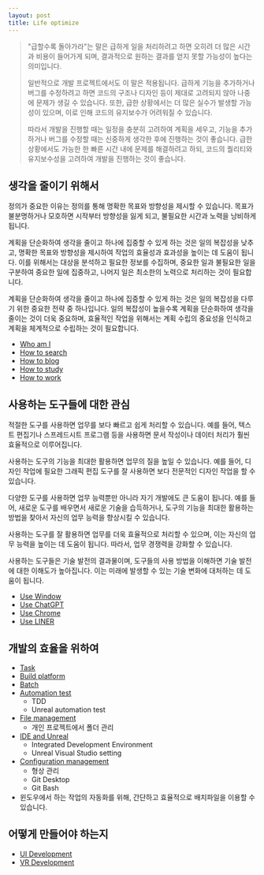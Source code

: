 ```yaml
---
layout: post
title: Life optimize
---
```


> "급할수록 돌아가라"는 말은 급하게 일을 처리하려고 하면 오히려 더 많은 시간과 비용이 들어가게 되며, 결과적으로 원하는 결과를 얻지 못할 가능성이 높다는 의미입니다.
> 
> 일반적으로 개발 프로젝트에서도 이 말은 적용됩니다. 급하게 기능을 추가하거나 버그를 수정하려고 하면 코드의 구조나 디자인 등이 제대로 고려되지 않아 나중에 문제가 생길 수 있습니다. 또한, 급한 상황에서는 더 많은 실수가 발생할 가능성이 있으며, 이로 인해 코드의 유지보수가 어려워질 수 있습니다.
> 
> 따라서 개발을 진행할 때는 일정을 충분히 고려하여 계획을 세우고, 기능을 추가하거나 버그를 수정할 때는 신중하게 생각한 후에 진행하는 것이 좋습니다. 급한 상황에서도 가능한 한 빠른 시간 내에 문제를 해결하려고 하되, 코드의 퀄리티와 유지보수성을 고려하여 개발을 진행하는 것이 좋습니다.

## 생각을 줄이기 위해서

정의가 중요한 이유는 정의를 통해 명확한 목표와 방향성을 제시할 수 있습니다. 목표가 불분명하거나 모호하면 시작부터 방향성을 잃게 되고, 불필요한 시간과 노력을 낭비하게 됩니다.

계획을 단순화하여 생각을 줄이고 하나에 집중할 수 있게 하는 것은 일의 복잡성을 낮추고, 명확한 목표와 방향성을 제시하여 작업의 효율성과 효과성을 높이는 데 도움이 됩니다. 이를 위해서는 대상을 분석하고 필요한 정보를 수집하며, 중요한 일과 불필요한 일을 구분하여 중요한 일에 집중하고, 나머지 일은 최소한의 노력으로 처리하는 것이 필요합니다.

계획을 단순화하여 생각을 줄이고 하나에 집중할 수 있게 하는 것은 일의 복잡성을 다루기 위한 중요한 전략 중 하나입니다. 일의 복잡성이 높을수록 계획을 단순화하여 생각을 줄이는 것이 더욱 중요하며, 효율적인 작업을 위해서는 계획 수립의 중요성을 인식하고 계획을 체계적으로 수립하는 것이 필요합니다.

* [Who am I](/posts_optimize_life/WhoAmI)
* [How to search](/posts_optimize_life/HowToSearch)
* [How to blog](/posts_optimize_life/HowToBolg)
* [How to study](/posts_optimize_life/HowToStudy)
* [How to work](/posts_optimize_life/HowToWork)

## 사용하는 도구들에 대한 관심

적절한 도구를 사용하면 업무를 보다 빠르고 쉽게 처리할 수 있습니다. 예를 들어, 텍스트 편집기나 스프레드시트 프로그램 등을 사용하면 문서 작성이나 데이터 처리가 훨씬 효율적으로 이루어집니다.

사용하는 도구의 기능을 최대한 활용하면 업무의 질을 높일 수 있습니다. 예를 들어, 디자인 작업에 필요한 그래픽 편집 도구를 잘 사용하면 보다 전문적인 디자인 작업을 할 수 있습니다.

다양한 도구를 사용하면 업무 능력뿐만 아니라 자기 개발에도 큰 도움이 됩니다. 예를 들어, 새로운 도구를 배우면서 새로운 기술을 습득하거나, 도구의 기능을 최대한 활용하는 방법을 찾아서 자신의 업무 능력을 향상시킬 수 있습니다.

사용하는 도구를 잘 활용하면 업무를 더욱 효율적으로 처리할 수 있으며, 이는 자신의 업무 능력을 높이는 데 도움이 됩니다. 따라서, 업무 경쟁력을 강화할 수 있습니다.

사용하는 도구들은 기술 발전의 결과물이며, 도구들의 사용 방법을 이해하면 기술 발전에 대한 이해도가 높아집니다. 이는 미래에 발생할 수 있는 기술 변화에 대처하는 데 도움이 됩니다.

* [Use Window](/posts_optimize_life/UseWindow)
* [Use ChatGPT](/posts_optimize_life/UseChatGPT)
* [Use Chrome](/posts_optimize_life/UseChrome)
* [Use LINER](/posts_optimize_life/UseLINER)

## 개발의 효율을 위하여

* [Task](/posts_optimize_life/Task)
* [Build platform](/posts_optimize_life/BuildPlatform)
* [Batch](/posts_optimize_life/Batch)
* [Automation test](/posts_optimize_life/TDD-Automation_test)
    - TDD
    - Unreal automation test
* [File management](/posts_optimize_life/FileManagement)
    - 개인 프로젝트에서 폴더 관리
* [IDE and Unreal](/posts_optimize_life/IDEAndUnreal)
    - Integrated Development Environment
    - Unreal Visual Studio setting
* [Configuration management](/posts_optimize_life/ConfigurationManagement)
    - 형상 관리
    - Git Desktop
    - Git Bash
* 윈도우에서 하는 작업의 자동화를 위해, 간단하고 효율적으로 배치파일을 이용할 수 있습니다.

## 어떻게 만들어야 하는지

* [UI Development](/posts_optimize_life/UI_Development)
* [VR Development](/posts_optimize_life/VR_Development)